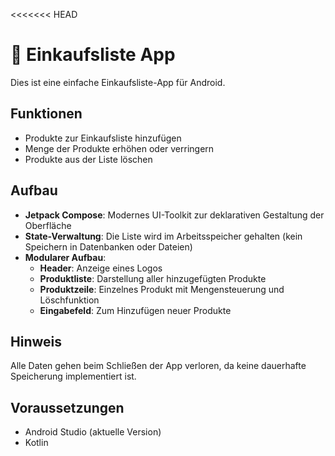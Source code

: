 <<<<<<< HEAD
# 🛒 Einkaufsliste App

Dies ist eine einfache Einkaufsliste-App für Android.

## Funktionen

- Produkte zur Einkaufsliste hinzufügen
- Menge der Produkte erhöhen oder verringern
- Produkte aus der Liste löschen

## Aufbau

- **Jetpack Compose**: Modernes UI-Toolkit zur deklarativen Gestaltung der Oberfläche
- **State-Verwaltung**: Die Liste wird im Arbeitsspeicher gehalten (kein Speichern in Datenbanken oder Dateien)
- **Modularer Aufbau**:
    - **Header**: Anzeige eines Logos
    - **Produktliste**: Darstellung aller hinzugefügten Produkte
    - **Produktzeile**: Einzelnes Produkt mit Mengensteuerung und Löschfunktion
    - **Eingabefeld**: Zum Hinzufügen neuer Produkte

##  Hinweis

Alle Daten gehen beim Schließen der App verloren, da keine dauerhafte Speicherung implementiert ist.

## Voraussetzungen

- Android Studio (aktuelle Version)
- Kotlin

